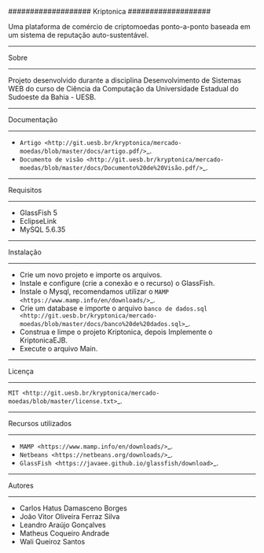 ###################
Kriptonica
###################

Uma plataforma de comércio de criptomoedas ponto-a-ponto baseada em um sistema 
de reputação auto-sustentável.

*******************
Sobre
*******************

Projeto desenvolvido durante a disciplina Desenvolvimento de Sistemas WEB do
curso de Ciência da Computação da Universidade Estadual do Sudoeste da Bahia -
UESB.


*******************
Documentação
*******************

- `Artigo <http://git.uesb.br/kryptonica/mercado-moedas/blob/master/docs/artigo.pdf/>`_.
- `Documento de visão <http://git.uesb.br/kryptonica/mercado-moedas/blob/master/docs/Documento%20de%20Visão.pdf/>`_.

*******************
Requisitos
*******************

- GlassFish 5
- EclipseLink
- MySQL 5.6.35

************
Instalação
************

- Crie um novo projeto e importe os arquivos.
- Instale e configure (crie a conexão e o recurso) o GlassFish.
- Instale o Mysql, recomendamos utilizar o `MAMP <https://www.mamp.info/en/downloads/>`_.
- Crie um database e importe o arquivo `banco de dados.sql <http://git.uesb.br/kryptonica/mercado-moedas/blob/master/docs/banco%20de%20dados.sql>`_.
- Construa e limpe o projeto Kriptonica, depois Implemente o KriptonicaEJB.
- Execute o arquivo Main.

*******
Licença
*******

`MIT <http://git.uesb.br/kryptonica/mercado-moedas/blob/master/license.txt>`_.

*********
Recursos utilizados
*********

-  `MAMP <https://www.mamp.info/en/downloads/>`_.
-  `Netbeans <https://netbeans.org/downloads/>`_.
-  `GlassFish <https://javaee.github.io/glassfish/download>`_.

*******************
Autores
*******************

- Carlos Hatus Damasceno Borges
- João Vitor Oliveira Ferraz Silva
- Leandro Araújo Gonçalves
- Matheus Coqueiro Andrade
- Wali Queiroz Santos
